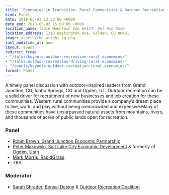 ```yaml
---
title: 'Economies in Transition: Rural Communities & Outdoor Recreation'
kind: Panel
date: 2018-05-03 13:30:00 +0000
date_end: 2018-05-03 15:00:00 +0000
location_name: Table Mountain Inn &#124; Del Rio Room
location_address: 1310 Washington Ave, Golden, CO 80401
image: assets/the-wright-ig.png
last_modified_at: now
layout: event
redirect_from:
- "/talks/keynote-outdoor-recreation-rural-economies/"
- "/talks/outdoor-recreation-driving-rural-economies/"
- "/events/keynote-outdoor-recreation-rural-economies/"
format: Panel
---
```

A timely panel discussion with outdoor-inspired leaders from Grand Junction, CO, Idaho Springs, CO and Ogden, UT. Outdoor recreation can be a solid driver for recruitment of new businesses and job creation for these communities. Western rural communities provide a company’s dream place to live, work, and play without being overcrowded and expensive.Many of these communities have unsurpassed natural assets from mountains, rivers, and thousands of acres of public lands open for recreation.

### Panel

* [Robin Brown, Grand Junction Economic Partnership](http://www.gjep.org/)
* [Peter Makowski, Salt Lake City Economic Development](http://www.slcgov.com/economic-development) & formerly of [Ogden, Utah](http://ogdenbusiness.com/home.aspx)
* [Mark Morris, RapidGrass](http://www.rapidgrass.com/)
* TBA

### Moderator

* [Sarah Shrader, Bonsai Design](http://bonsai-design.com/) & [Outdoor Recreation Coalition](http://www.outdoorrecreationcoalition.com/)